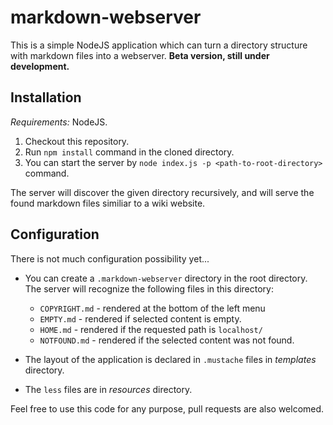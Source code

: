 # markdown-webserver
This is a simple NodeJS application which can turn a directory structure with markdown files into a webserver.
**Beta version, still under development.**

## Installation

*Requirements:* NodeJS.

1. Checkout this repository.
2. Run `npm install` command in the cloned directory.
3. You can start the server by `node index.js -p <path-to-root-directory>` command.

The server will discover the given directory recursively, and will serve the found markdown files similiar to a wiki website.

## Configuration

There is not much configuration possibility yet...

- You can create a `.markdown-webserver` directory in the root directory. The server will recognize the following files in this directory:
    - `COPYRIGHT.md` - rendered at the bottom of the left menu
    - `EMPTY.md` - rendered if selected content is empty.
    - `HOME.md` - rendered if the requested path is `localhost/`
    - `NOTFOUND.md` - rendered if the selected content was not found.

- The layout of the application is declared in `.mustache` files in _templates_ directory.
- The `less` files are in _resources_ directory.

Feel free to use this code for any purpose, pull requests are also welcomed.